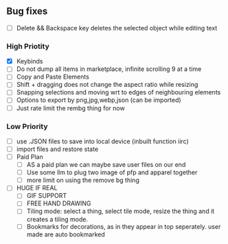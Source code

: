 ## Bug fixes
- [ ] Delete && Backspace key deletes the selected object while editing text

### High Priotity
- [x] Keybinds
- [ ] Do not dump all items in marketplace, infinite scrolling 9 at a time
- [ ] Copy and Paste Elements
- [ ] Shift + dragging does not change the aspect ratio while resizing
- [ ] Snapping selections and moving wrt to edges of neighbouring elements
- [ ] Options to export by png,jpg,webp,json (can be imported)
- [ ] Just rate limit the rembg thing for now

### Low Priority
- [ ] use .JSON files to save into local device (inbuilt function iirc)
- [ ] import files and restore state
- [ ] Paid Plan
  - [ ] AS a paid plan we can maybe save user files on our end 
  - [ ] Use some llm to plug two image of pfp and apparel together
  - [ ] more limit on using the remove bg thing
- [ ] HUGE IF REAL
  - [ ] GIF SUPPORT
  - [ ] FREE HAND DRAWING
  - [ ] Tiling mode: select a thing, select tile mode, resize the thing and it creates a tiling mode.
  - [ ] Bookmarks for decorations, as in they appear in top seperately. user made are auto bookmarked
